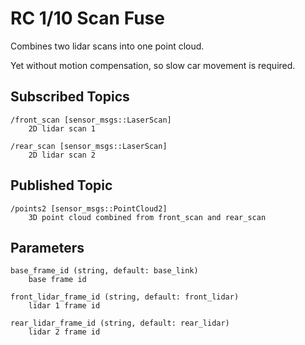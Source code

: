 # RC 1/10 Scan Fuse

Combines two lidar scans into one point cloud.

Yet without motion compensation, so slow car movement is required.

## Subscribed Topics

```
/front_scan [sensor_msgs::LaserScan]
    2D lidar scan 1
    
/rear_scan [sensor_msgs::LaserScan]
    2D lidar scan 2
```

## Published Topic

```
/points2 [sensor_msgs::PointCloud2]
    3D point cloud combined from front_scan and rear_scan
```

## Parameters

```
base_frame_id (string, default: base_link)
    base frame id

front_lidar_frame_id (string, default: front_lidar)
    lidar 1 frame id
    
rear_lidar_frame_id (string, default: rear_lidar)
    lidar 2 frame id
```